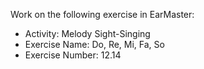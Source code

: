 Work on the following exercise in EarMaster:
- Activity: Melody Sight-Singing
- Exercise Name: Do, Re, Mi, Fa, So
- Exercise Number: 12.14
